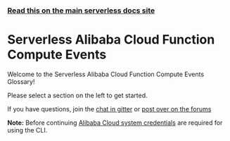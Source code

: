 <!--
title: Serverless - Alibaba Cloud Function Compute - Events
menuText: Events
layout: Doc
-->

<!-- DOCS-SITE-LINK:START automatically generated  -->

### [Read this on the main serverless docs site](https://www.serverless.com/framework/docs/providers/aliyun/events/)

<!-- DOCS-SITE-LINK:END -->

# Serverless Alibaba Cloud Function Compute Events

Welcome to the Serverless Alibaba Cloud Function Compute Events Glossary!

Please select a section on the left to get started.

If you have questions, join the [chat in gitter](https://gitter.im/serverless/serverless) or [post over on the forums](http://forum.serverless.com/)

**Note:** Before continuing [Alibaba Cloud system credentials](../guide/credentials.md) are required for using the CLI.
